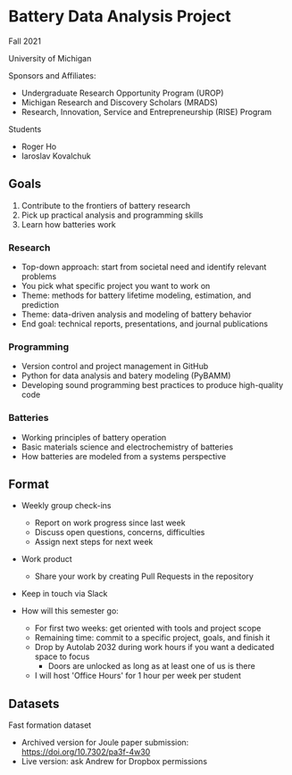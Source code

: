 # Battery Data Analysis Project

Fall 2021

University of Michigan

Sponsors and Affiliates:
- Undergraduate Research Opportunity Program (UROP)
- Michigan Research and Discovery Scholars (MRADS)
- Research, Innovation, Service and Entrepreneurship (RISE) Program

Students
- Roger Ho
- Iaroslav Kovalchuk


## Goals

1. Contribute to the frontiers of battery research
2. Pick up practical analysis and programming skills
3. Learn how batteries work


### Research

- Top-down approach: start from societal need and identify relevant problems
- You pick what specific project you want to work on
- Theme: methods for battery lifetime modeling, estimation, and prediction
- Theme: data-driven analysis and modeling of battery behavior
- End goal: technical reports, presentations, and journal publications


### Programming

- Version control and project management in GitHub
- Python for data analysis and batery modeling (PyBAMM)
- Developing sound programming best practices to produce high-quality code


### Batteries

- Working principles of battery operation
- Basic materials science and electrochemistry of batteries
- How batteries are modeled from a systems perspective


## Format

- Weekly group check-ins
  - Report on work progress since last week
  - Discuss open questions, concerns, difficulties
  - Assign next steps for next week

- Work product
  - Share your work by creating Pull Requests in the repository

- Keep in touch via Slack

- How will this semester go:
  - For first two weeks: get oriented with tools and project scope
  - Remaining time: commit to a specific project, goals, and finish it
  - Drop by Autolab 2032 during work hours if you want a dedicated space to focus
    - Doors are unlocked as long as at least one of us is there
  - I will host 'Office Hours' for 1 hour per week per student 


## Datasets

Fast formation dataset
- Archived version for Joule paper submission: https://doi.org/10.7302/pa3f-4w30
- Live version: ask Andrew for Dropbox permissions
